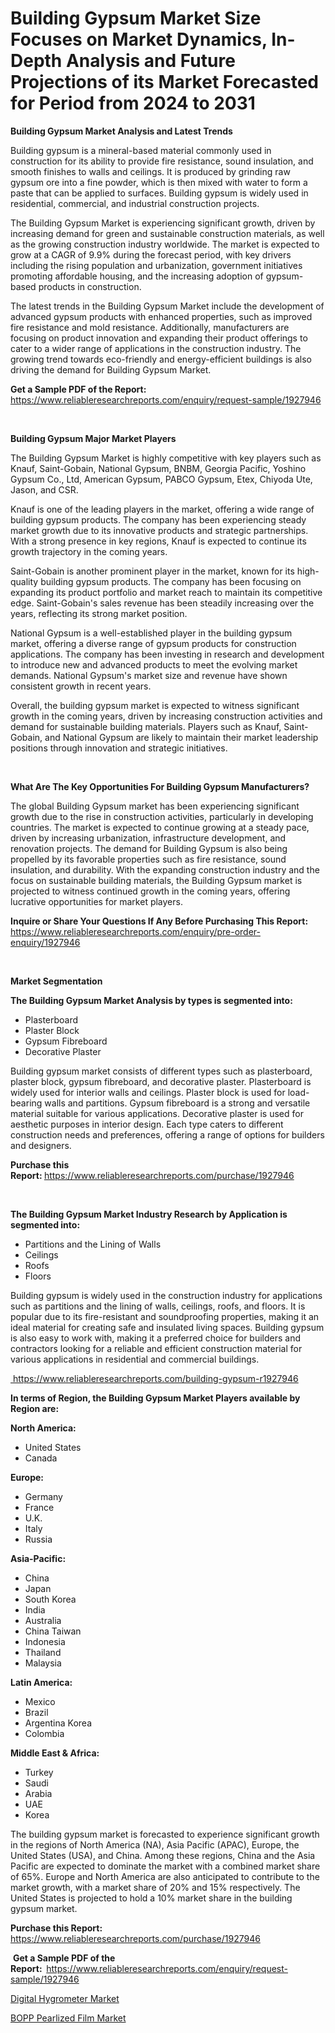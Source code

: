 <p><h1>Building Gypsum Market Size Focuses on Market Dynamics, In-Depth Analysis and Future Projections of its Market Forecasted for Period from 2024 to 2031</h1></p><p><strong>Building Gypsum Market Analysis and Latest Trends</strong></p>
<p><p>Building gypsum is a mineral-based material commonly used in construction for its ability to provide fire resistance, sound insulation, and smooth finishes to walls and ceilings. It is produced by grinding raw gypsum ore into a fine powder, which is then mixed with water to form a paste that can be applied to surfaces. Building gypsum is widely used in residential, commercial, and industrial construction projects.</p><p>The Building Gypsum Market is experiencing significant growth, driven by increasing demand for green and sustainable construction materials, as well as the growing construction industry worldwide. The market is expected to grow at a CAGR of 9.9% during the forecast period, with key drivers including the rising population and urbanization, government initiatives promoting affordable housing, and the increasing adoption of gypsum-based products in construction.</p><p>The latest trends in the Building Gypsum Market include the development of advanced gypsum products with enhanced properties, such as improved fire resistance and mold resistance. Additionally, manufacturers are focusing on product innovation and expanding their product offerings to cater to a wider range of applications in the construction industry. The growing trend towards eco-friendly and energy-efficient buildings is also driving the demand for Building Gypsum Market.</p></p>
<p><strong>Get a Sample PDF of the Report:&nbsp;</strong> <a href="https://www.reliableresearchreports.com/enquiry/request-sample/1927946">https://www.reliableresearchreports.com/enquiry/request-sample/1927946</a></p>
<p>&nbsp;</p>
<p><strong>Building Gypsum Major Market Players</strong></p>
<p><p>The Building Gypsum Market is highly competitive with key players such as Knauf, Saint-Gobain, National Gypsum, BNBM, Georgia Pacific, Yoshino Gypsum Co., Ltd, American Gypsum, PABCO Gypsum, Etex, Chiyoda Ute, Jason, and CSR. </p><p>Knauf is one of the leading players in the market, offering a wide range of building gypsum products. The company has been experiencing steady market growth due to its innovative products and strategic partnerships. With a strong presence in key regions, Knauf is expected to continue its growth trajectory in the coming years.</p><p>Saint-Gobain is another prominent player in the market, known for its high-quality building gypsum products. The company has been focusing on expanding its product portfolio and market reach to maintain its competitive edge. Saint-Gobain's sales revenue has been steadily increasing over the years, reflecting its strong market position.</p><p>National Gypsum is a well-established player in the building gypsum market, offering a diverse range of gypsum products for construction applications. The company has been investing in research and development to introduce new and advanced products to meet the evolving market demands. National Gypsum's market size and revenue have shown consistent growth in recent years.</p><p>Overall, the building gypsum market is expected to witness significant growth in the coming years, driven by increasing construction activities and demand for sustainable building materials. Players such as Knauf, Saint-Gobain, and National Gypsum are likely to maintain their market leadership positions through innovation and strategic initiatives.</p></p>
<p>&nbsp;</p>
<p><strong>What Are The Key Opportunities For Building Gypsum Manufacturers?</strong></p>
<p><p>The global Building Gypsum market has been experiencing significant growth due to the rise in construction activities, particularly in developing countries. The market is expected to continue growing at a steady pace, driven by increasing urbanization, infrastructure development, and renovation projects. The demand for Building Gypsum is also being propelled by its favorable properties such as fire resistance, sound insulation, and durability. With the expanding construction industry and the focus on sustainable building materials, the Building Gypsum market is projected to witness continued growth in the coming years, offering lucrative opportunities for market players.</p></p>
<p><strong>Inquire or Share Your Questions If Any Before Purchasing This Report:</strong> <a href="https://www.reliableresearchreports.com/enquiry/pre-order-enquiry/1927946">https://www.reliableresearchreports.com/enquiry/pre-order-enquiry/1927946</a></p>
<p>&nbsp;</p>
<p><strong>Market Segmentation</strong></p>
<p><strong>The Building Gypsum Market Analysis by types is segmented into:</strong></p>
<p><ul><li>Plasterboard</li><li>Plaster Block</li><li>Gypsum Fibreboard</li><li>Decorative Plaster</li></ul></p>
<p><p>Building gypsum market consists of different types such as plasterboard, plaster block, gypsum fibreboard, and decorative plaster. Plasterboard is widely used for interior walls and ceilings. Plaster block is used for load-bearing walls and partitions. Gypsum fibreboard is a strong and versatile material suitable for various applications. Decorative plaster is used for aesthetic purposes in interior design. Each type caters to different construction needs and preferences, offering a range of options for builders and designers.</p></p>
<p><strong>Purchase this Report:&nbsp;</strong><a href="https://www.reliableresearchreports.com/purchase/1927946">https://www.reliableresearchreports.com/purchase/1927946</a></p>
<p>&nbsp;</p>
<p><strong>The Building Gypsum Market Industry Research by Application is segmented into:</strong></p>
<p><ul><li>Partitions and the Lining of Walls</li><li>Ceilings</li><li>Roofs</li><li>Floors</li></ul></p>
<p><p>Building gypsum is widely used in the construction industry for applications such as partitions and the lining of walls, ceilings, roofs, and floors. It is popular due to its fire-resistant and soundproofing properties, making it an ideal material for creating safe and insulated living spaces. Building gypsum is also easy to work with, making it a preferred choice for builders and contractors looking for a reliable and efficient construction material for various applications in residential and commercial buildings.</p></p>
<p><a href="https://www.reliableresearchreports.com/building-gypsum-r1927946">&nbsp;https://www.reliableresearchreports.com/building-gypsum-r1927946</a></p>
<p><strong>In terms of Region, the Building Gypsum Market Players available by Region are:</strong></p>
<p>
    <p> <strong> North America: </strong>
        <ul>
            <li>United States</li>
            <li>Canada</li>
        </ul>
        </p> 
    <p> <strong> Europe: </strong>
        <ul>
            <li>Germany</li>
            <li>France</li>
            <li>U.K.</li>
            <li>Italy</li>
            <li>Russia</li>
        </ul>
        </p> 
    <p> <strong> Asia-Pacific: </strong>
        <ul>
            <li>China</li>
            <li>Japan</li>
            <li>South Korea</li>
            <li>India</li>
            <li>Australia</li>
            <li>China Taiwan</li>
            <li>Indonesia</li>
            <li>Thailand</li>
            <li>Malaysia</li>
        </ul>
        </p> 
    <p> <strong> Latin America: </strong>
        <ul>
            <li>Mexico</li>
            <li>Brazil</li>
            <li>Argentina Korea</li>
            <li>Colombia</li>
        </ul>
        </p> 
    <p> <strong> Middle East & Africa: </strong>
        <ul>
            <li>Turkey</li>
            <li>Saudi</li>
            <li>Arabia</li>
            <li>UAE</li>
            <li>Korea</li>
        </ul>
    </p>
    </p>
<p><p>The building gypsum market is forecasted to experience significant growth in the regions of North America (NA), Asia Pacific (APAC), Europe, the United States (USA), and China. Among these regions, China and the Asia Pacific are expected to dominate the market with a combined market share of 65%. Europe and North America are also anticipated to contribute to the market growth, with a market share of 20% and 15% respectively. The United States is projected to hold a 10% market share in the building gypsum market.</p></p>
<p><strong>Purchase this Report: </strong><a href="https://www.reliableresearchreports.com/purchase/1927946">https://www.reliableresearchreports.com/purchase/1927946</a></p>
<p>&nbsp;<strong>Get a Sample PDF of the Report:&nbsp;&nbsp;</strong><a href="https://www.reliableresearchreports.com/enquiry/request-sample/1927946">https://www.reliableresearchreports.com/enquiry/request-sample/1927946</a></p>
<p><strong></strong></p>
<p><p><a href="https://github.com/derrinmiltonellis35gcl/Market-Research-Report-List-3/blob/main/digital-hygrometer-market.md">Digital Hygrometer Market</a></p><p><a href="https://github.com/Chiragrp22/Market-Research-Report-List-5/blob/main/bopp-pearlized-film-market.md">BOPP Pearlized Film Market</a></p></p>